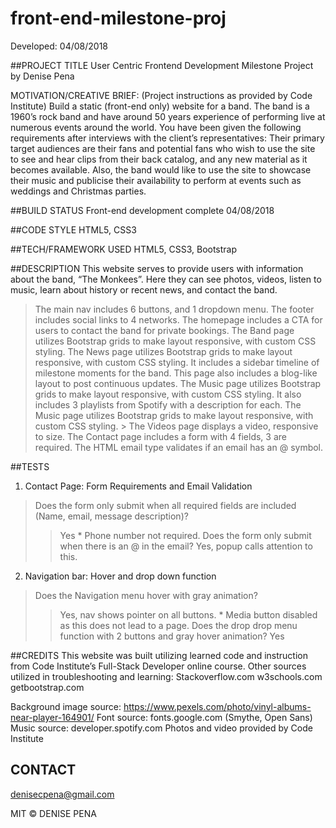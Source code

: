 # front-end-milestone-proj

Developed: 04/08/2018

##PROJECT TITLE 
User Centric Frontend Development Milestone Project by Denise Pena

MOTIVATION/CREATIVE BRIEF: (Project instructions as provided by Code Institute)
Build a static (front-end only) website for a band. The band is a 1960’s rock band and have around 50 years experience of performing live at numerous events around the world. You have been given the following requirements after interviews with the client’s representatives: Their primary target audiences are their fans and potential fans who wish to use the site to see and hear clips from their back catalog, and any new material as it becomes available. Also, the band would like to use the site to showcase their music and publicise their availability to perform at events such as weddings and Christmas parties.

##BUILD STATUS
Front-end development complete 04/08/2018

##CODE STYLE
HTML5, CSS3

##TECH/FRAMEWORK USED 
HTML5, CSS3, Bootstrap 

##DESCRIPTION
This website serves to provide users with information about the band, “The Monkees”. Here they can see photos, videos, listen to music, learn about history or recent news, and contact the band.

> The main nav includes 6 buttons, and 1 dropdown menu. 
> The footer includes social links to 4 networks.
> The homepage includes a CTA for users to contact the band for private bookings.
> The Band page utilizes Bootstrap grids to make layout responsive, with custom CSS styling. 
> The News page utilizes Bootstrap grids to make layout responsive, with custom CSS styling. It includes a sidebar timeline of milestone moments for the band. This page also includes a blog-like layout to post continuous updates.
> The Music page utilizes Bootstrap grids to make layout responsive, with custom CSS styling. It also includes 3 playlists from Spotify with a description for each. 
> The Music page utilizes Bootstrap grids to make layout responsive, with custom CSS styling. > The Videos page displays a video, responsive to size.
> The Contact page includes a form with 4 fields, 3 are required. The HTML email type validates if an email has an @ symbol. 



##TESTS 

1. Contact Page: Form Requirements and Email Validation
>Does the form only submit when all required fields are included (Name, email, message description)?
>> Yes * Phone number not required.
> Does the form only submit when there is an @ in the email?
>> Yes,  popup calls attention to this.

2. Navigation bar: Hover and drop down function
> Does the Navigation menu hover with gray animation?
>> Yes, nav shows pointer on all buttons. * Media button disabled as this does not lead to a page.
> Does the drop drop menu function with 2 buttons and gray hover animation?
>> Yes


##CREDITS
This website was built utilizing learned code and instruction from Code Institute’s Full-Stack Developer online course. 
Other sources utilized in troubleshooting and learning: 
Stackoverflow.com
w3schools.com
getbootstrap.com

Background image source: https://www.pexels.com/photo/vinyl-albums-near-player-164901/
Font source: fonts.google.com (Smythe, Open Sans)
Music source: developer.spotify.com
Photos and video provided by Code Institute



## CONTACT
denisecpena@gmail.com

MIT © DENISE PENA
